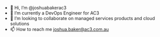 - 👋 Hi, I’m @joshuabakerac3
- 👀 I’m currently a DevOps Engineer for AC3
- 💞️ I’m looking to collaborate on managed services products and cloud solutions
- 📫 How to reach me joshua.baker@ac3.com.au

<!---
joshuabakerac3/joshuabakerac3 is a ✨ special ✨ repository because its `README.md` (this file) appears on your GitHub profile.
You can click the Preview link to take a look at your changes.
--->
